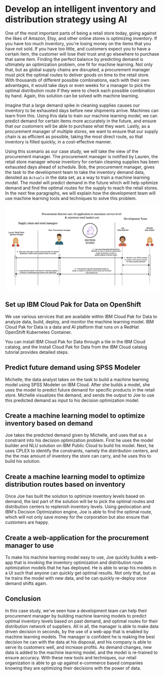 # Develop an intelligent inventory and distribution strategy using AI 

One of the most important parts of being a retail store today, going against the likes of Amazon, Etsy, and 
other online stores is optimizing inventory. If you have too much inventory, you're 
losing money on the items that you have not sold. If you have too little, and customers expect you to have 
a certain item, the customer will lose their trust and go elsewhere to purchase that same item. Finding the 
perfect balance by predicting demand is ultimately an optimization problem, one fit for machine learning.
Not only that, but as global supply chains are disrupted, a procurement manager must pick the optimal 
routes to deliver goods on time to the retail store. With thousands of different possible combinations, 
each with their own advantages, it would take days or even weeks for a manager to pick the optimal 
distribution route if they were to check each possible combination by hand. Again, this solution can 
be solved with machine learning.

Imagine that a large demand spike in cleaning supplies causes our inventory to be exhausted 
days before new shipments arrive. Machines can learn from this. Using this 
data to train our machine learning model, we can predict demand for certain items more accurately in the 
future, and ensure that our customers will be able to purchase what they want. Lastly, as a procurement
manager of multiple stores, we want to ensure that our supply chain is as efficient as possible, taking 
the most direct route, so that inventory is filled quickly, in a cost-effective manner. 

Using this scenario as our case study, we will take the view of the procurement manager. The procurement 
manager is notified by Lauren, the retail store manager whose inventory for certain cleaning supplies 
has been exhausted days ahead of schedule. Bob, the procurement manager, gives the task to the development 
team to take the inventory demand data, denoted as `Actuals` in the data set, as a way to train a machine learning model. The model will 
predict demand in the future which will help optimize demand and find the optimal routes for the supply to reach
the retail stores. In the next few paragraphs, we will explain how the development team will use machine 
learning tools and techniques to solve this problem.

![flow-diagrm](images/flow-diagram.png)

## Set up IBM Cloud Pak for Data on OpenShift
We use various services that are available within IBM Cloud Pak for Data to analyze data, build, deploy, and monitor the machine learning model. IBM Cloud Pak for Data is a data and AI platform that runs on a RedHat OpenShift Kubernetes Container.

You can install IBM Cloud Pak for Data through a tile in the IBM Cloud catalog, and the Install Cloud Pak for Data from the IBM Cloud catalog tutorial provides detailed steps.

## Predict future demand using SPSS Modeler 

Michelle, the data analyst takes on the task to build a machine learning model using SPSS Modeler on IBM Cloud. After she builds a model, she uses the model
to predict future demand for specific products in the retail store. Michelle 
visualizes the demand, and sends the output to Joe to use this predicted 
demand as input to his decision optimization model.

## Create a machine learning model to optimize inventory based on demand
Joe takes the predicted demand given by Michelle, and uses that as a 
constraint into his decision optimization problem. First he uses the 
model builder and NLU solution on IBM Public Cloud to build his model.
Next, he uses CPLEX to identify the constraints, 
namely the distribution centers, and the the max amount of inventory the store can carry, and he uses this 
to build his solution.

## Create a machine learning model to optimize distribution routes based on inventory 
Once Joe has built the solution to optimize inventory levels based on demand, the last 
part of the solution will be to pick the optimal routes and distribution centers to 
replenish inventory levels. Using geolocation and IBM's Decision Optimization engine,
Joe is able to find the optimal route, which will not only save money for the corporation
but also ensure that customers are happy. 

## Create a web-application for the procurement manager to use
To make his machine learning model easy to use, Joe quickly builds a web-app 
that is invoking the inventory optimization and distribution route optimization 
models that he has deployed. He is able to wrap his models in a UI such that 
anyone can quickly get optimal results. Not only that, but as he trains the model 
with new data, and he can quickly re-deploy once demand shifts again. 

## Conclusion
In this case study, we've seen how a development team can help their procurement manager 
by building machine learning models to predict optimal inventory levels based on past demand, 
and optimal routes for their distribution network of suppliers. All in all, the manager 
is able to make data driven decision in seconds, by the use of a web-app that is 
enabled by machine learning models. The manager is confident he is making the best decision
he can with the data at his disposal, and his company is able to serve its customers well, and 
increase profits. As demand changes, new data is added to the machine learning model, and the 
model is re-trained to ensure accuracy. With these new tools and techniques, our retail 
organization is able to go up against e-commerce based companies knowing they are optimizing 
their decisions with the power of data. 
